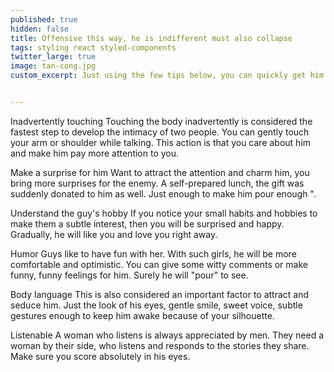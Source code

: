 ```yaml
---
published: true
hidden: false
title: Offensive this way, he is indifferent must also collapse
tags: styling react styled-components
twitter_large: true
image: tan-cong.jpg
custom_excerpt: Just using the few tips below, you can quickly get him immediately intoxicated.


---
```


Inadvertently touching
Touching the body inadvertently is considered the fastest step to develop the intimacy of two people. You can gently touch your arm or shoulder while talking. This action is that you care about him and make him pay more attention to you.

Make a surprise for him
Want to attract the attention and charm him, you bring more surprises for the enemy. A self-prepared lunch, the gift was suddenly donated to him as well. Just enough to make him pour enough ".

Understand the guy's hobby
If you notice your small habits and hobbies to make them a subtle interest, then you will be surprised and happy. Gradually, he will like you and love you right away.

Humor
Guys like to have fun with her. With such girls, he will be more comfortable and optimistic. You can give some witty comments or make funny, funny feelings for him. Surely he will "pour" to see.

Body language
This is also considered an important factor to attract and seduce him. Just the look of his eyes, gentle smile, sweet voice, subtle gestures enough to keep him awake because of your silhouette.

Listenable
A woman who listens is always appreciated by men. They need a woman by their side, who listens and responds to the stories they share. Make sure you score absolutely in his eyes.

